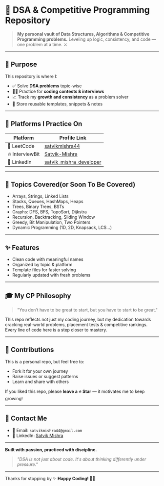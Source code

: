# 🧠 DSA & Competitive Programming Repository

> **My personal vault of Data Structures, Algorithms & Competitive Programming problems.**
> Leveling up logic, consistency, and code — one problem at a time. ⚔️

---

## 🚀 Purpose

This repository is where I:

* ✅ Solve **DSA problems** topic-wise
* 🏋️‍♂️ Practice for **coding contests & interviews**
* 📈 Track my **growth and consistency** as a problem solver
* 🌟 Store reusable templates, snippets & notes

---

## 💪 Platforms I Practice On

| Platform      | Profile Link                                           |
| ------------- | ------------------------------------------------------ |
| 🌱 LeetCode   | [satvikmishra44](https://leetcode.com/u/satvikmishra44/)      |
| 🔥 InterviewBit   | [Satvik-Mishra](https://www.interviewbit.com/profile/satvik-mishra_458/)      |
| 🤵 LinkedIn    | [satvik_mishra_developer](https://www.linkedin.com/in/satvik-mishra-developer/)       |

---

## 🔮 Topics Covered(or Soon To Be Covered)

* Arrays, Strings, Linked Lists
* Stacks, Queues, HashMaps, Heaps
* Trees, Binary Trees, BSTs
* Graphs: DFS, BFS, TopoSort, Dijkstra
* Recursion, Backtracking, Sliding Window
* Greedy, Bit Manipulation, Two Pointers
* Dynamic Programming (1D, 2D, Knapsack, LCS...)

---

## ✨ Features

* Clean code with meaningful names
* Organized by topic & platform
* Template files for faster solving
* Regularly updated with fresh problems

---

## 🎓 My CP Philosophy

> "You don’t have to be great to start, but you have to start to be great."

This repo reflects not just my coding journey, but my dedication towards cracking real-world problems, placement tests & competitive rankings. Every line of code here is a step closer to mastery.

---

## 📢 Contributions

This is a personal repo, but feel free to:

* Fork it for your own journey
* Raise issues or suggest patterns
* Learn and share with others

If you liked this repo, please **leave a ⭐ Star** — it motivates me to keep growing!

---

## 💬 Contact Me

* 📧 Email: `satvikmishra44@gmail.com`
* 💼 LinkedIn: [Satvik Mishra](https://www.linkedin.com/in/satvik-mishra-developer/)

---

**Built with passion, practiced with discipline.**

> *"DSA is not just about code. It's about thinking differently under pressure."*

---

Thanks for stopping by ✨
**Happy Coding! 👨‍💻**
